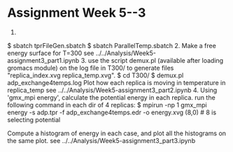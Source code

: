 # Assignment Week 5--3
 1. 
 $ sbatch tprFileGen.sbatch
 $ sbatch ParallelTemp.sbatch 
 2. 
 Make a free energy surface for T=300
 see ../../Analysis/Week5-assignment3_part1.ipynb
 3. 
 use the script demux.pl (available after loading gromacs module) on the log file in T300/ to generate files "replica_index.xvg replica_temp.xvg".
  $ cd T300/
  $ demux.pl adp_exchange4temps.log
 Plot how each replica is moving in temperature in replica_temp
 see ../../Analysis/Week5-assignment3_part2.ipynb 
 4. 
 Using 'gmx_mpi energy', calculate the potential energy in each replica.
 run the following command in each dir of 4 replicas: 
 $ mpirun -np 1 gmx_mpi energy -s adp.tpr -f adp_exchange4temps.edr -o energy.xvg
 (8,0) # 8 is selecting potential

 Compute a histogram of energy in each case, and plot all the histograms on the same plot.
 see ../../Analysis/Week5-assignment3_part3.ipynb 

